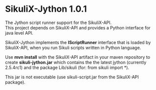 SikuliX-Jython 1.0.1
====================

The Jython script runner support for the SikuliX-API.<br />
This project depends on SikuliX-API and provides a Python interface for java level API.

SikuliX-Jython implements the **IScriptRunner** interface that is loaded by SikuliX-API, when you run Sikuli scripts written in Python language.

Use **mvn install** with the SikuliX-API artifact in your maven repository to create **sikuli-jython.jar**
which contains the the latest jython (currently 2.5.4rc1) and the package Lib/sikuli (for: from sikuli import *).

This jar is not executable (use sikuli-script.jar from the SikuliX-API package).
